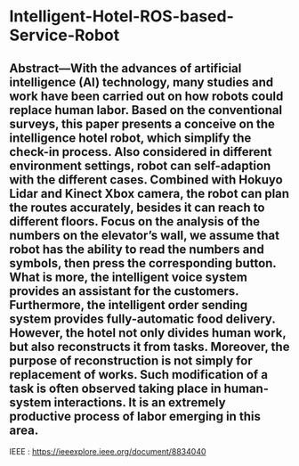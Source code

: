 # Intelligent-Hotel-ROS-based-Service-Robot
## Abstract—With the advances of artificial intelligence (AI) technology, many studies and work have been carried out on how robots could replace human labor. Based on the conventional surveys, this paper presents a conceive on the intelligence hotel robot, which simplify the check-in process. Also considered in different environment settings, robot can self-adaption with the different cases. Combined with Hokuyo Lidar and Kinect Xbox camera, the robot can plan the routes accurately, besides it can reach to different floors. Focus on the analysis of the numbers on the elevator’s wall, we assume that robot has the ability to read the numbers and symbols, then press the corresponding button. What is more, the intelligent voice system provides an assistant for the customers. Furthermore, the intelligent order sending system provides fully-automatic food delivery. However, the hotel not only divides human work, but also reconstructs it from tasks. Moreover, the purpose of reconstruction is not simply for replacement of works. Such modification of a task is often observed taking place in human- system interactions. It is an extremely productive process of labor emerging in this area.

IEEE : https://ieeexplore.ieee.org/document/8834040
